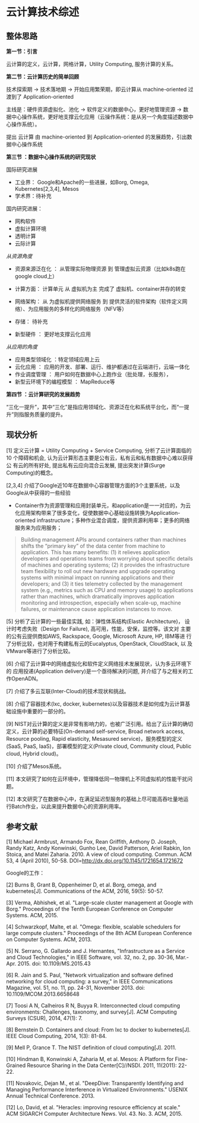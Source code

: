 云计算技术综述
=============

## 整体思路

**第一节：引言**

云计算的定义，云计算，网格计算，Utility Computing, 服务计算的关系。



**第二节：云计算历史的简单回顾**

技术探索期 -> 技术落地期 -> 开始应用繁荣期，即云计算从 machine-oriented 过渡到了 Application-oriented

主线是：硬件资源虚拟化、池化 -> 软件定义的数据中心，更好地管理资源 -> 数据中心操作系统，更好地支撑云化应用（云操作系统：是从另一个角度描述数据中心操作系统）。

提出 云计算 由 machine-oriented 到 Application-oriented 的发展趋势，引出数据中心操作系统


**第三节 ：数据中心操作系统的研究现状**

国际研究进展

- 工业界： Google和Apache的一些进展，如Borg, Omega, Kubernetes[2,3,4], Mesos
- 学术界：待补充

国内研究进展：

- 网构软件
- 虚拟计算环境
- 透明计算
- 云际计算


*从资源角度*

- 资源来源泛在化 ： 从管理实际物理资源 到 管理虚拟云资源（比如k8s跑在google cloud上）
- 计算方面： 计算单元 从 虚拟机为主 完成了 虚拟机、container并存的转变
- 网络架构： 从 为虚拟机提供网络服务 到 提供灵活的软件架构（软件定义网络）、为应用服务的多样化的网络服务（NFV等）
- 存储： 待补充

- 新型硬件 ： 更好地支撑云化应用

*从应用的角度*

- 应用类型领域化 ：特定领域应用上云
- 云化应用 ： 应用的开发、部署、运行、维护都通过在云端进行，云端一体化
- 作业调度管理 ： 用户如何在数据中心上跑作业（批处理，长服务），
- 新型云环境下的编程模型 ： MapReduce等

**第四节 ：云计算研究的发展趋势**

“三化一提升”，其中“三化”是指应用领域化、资源泛在化和系统平台化，而“一提升”则指服务质量的提升。

## 现状分析

[1] 定义云计算 = Utility Computing + Service Computing, 分析了云计算面临的10
个障碍和机会, 认为云计算形态主要是公有云，私有云和私有数据中心难以获得公
有云的所有好处, 提出私有云应向混合云发展, 提出突发计算(Surge Computing)的概念。

[2,3,4] 介绍了Google近10年在数据中心容器管理方面的3个主要系统，以及Google从中获得的一些经验

- Container作为资源管理和应用封装单元，和application是一一对应的，为云化应用架构带来了很多变化，促使数据中心基础设施转换为Application-oriented infrastructure；多种作业混合调度，提供资源利用率；更多的网络服务来为应用服务；

> Building management APIs around containers rather than machines shifts the “primary key” of the data center from machine to application. This has many benefits: (1) it relieves application developers and operations teams from worrying about specific details of machines and operating systems; (2) it provides the infrastructure team flexibility to roll out new hardware and upgrade operating systems with minimal impact on running applications and their developers; and (3) it ties telemetry collected by the management system (e.g., metrics such as CPU and memory usage) to applications rather than machines, which dramatically improves application monitoring and introspection, especially when scale-up, machine failures, or maintenance cause application instances to move.


[5] 分析了云计算的一些最佳实践,  如：弹性体系结构(Elastic Architecture)，
设计时考虑失败（Design for Failure), 高可用，性能，安保，监控等。该文对
主要的公有云提供商如AWS, Rackspace, Google, Microsoft Azure, HP, IBM等进
行了分析比较，也对用于构建私有云的Eucalyptus, OpenStack, CloudStack, 以
及VMware等进行了分析比较。

[6] 介绍了云计算中的网络虚拟化和软件定义网络技术发展现状，认为多云环境下的
应用投递(Application delivery)是一个亟待解决的问题, 并介绍了与之相关的工
作OpenADN。

[7] 介绍了多云互联(Inter-Cloud)的技术现状和挑战。

[8] 介绍了容器技术(lxc, docker, kubernetes)以及容器技术是如何成为云计算基础设施中重要的一部分的。

[9] NIST对云计算的定义是非常有影响力的，也被广泛引用。给出了云计算的确切定义，云计算的必要特征(On-demand self-service, Broad network access, Resource pooling, Rapid elasticity, Mesasured service)，服务模型的定义(SaaS, PaaS, IaaS)，部署模型的定义(Private cloud, Community cloud, Public cloud, Hybrid cloud)。

[10] 介绍了Mesos系统。

[11] 本文研究了如何在云环境中，管理降低同一物理机上不同虚拟机的性能干扰问题。

[12] 本文研究了在数据中心中，在满足延迟型服务的基础上尽可能高吞吐量地运行Batch作业，以此来提升数据中心的资源利用率。
## 参考文献

[1] Michael Armbrust, Armando Fox, Rean Griffith, Anthony D. Joseph, Randy Katz, Andy Konwinski, Gunho Lee, David Patterson, Ariel Rabkin, Ion Stoica, and Matei Zaharia. 2010. A view of cloud computing. Commun. ACM 53, 4 (April 2010), 50-58. DOI=http://dx.doi.org/10.1145/1721654.1721672

Google的工作：

[2] Burns B, Grant B, Oppenheimer D, et al. Borg, omega, and kubernetes[J]. Communications of the ACM, 2016, 59(5): 50-57.

[3] Verma, Abhishek, et al. "Large-scale cluster management at Google with Borg." Proceedings of the Tenth European Conference on Computer Systems. ACM, 2015.

[4] Schwarzkopf, Malte, et al. "Omega: flexible, scalable schedulers for large compute clusters." Proceedings of the 8th ACM European Conference on Computer Systems. ACM, 2013.

[5] N. Serrano, G. Gallardo and J. Hernantes, "Infrastructure as a Service and Cloud Technologies," in IEEE Software, vol. 32, no. 2, pp. 30-36, Mar.-Apr. 2015.
doi: 10.1109/MS.2015.43

[6] R. Jain and S. Paul, "Network virtualization and software defined networking for cloud computing: a survey," in IEEE Communications Magazine, vol. 51, no. 11, pp. 24-31, November 2013.  doi: 10.1109/MCOM.2013.6658648

[7] Toosi A N, Calheiros R N, Buyya R. Interconnected cloud computing environments: Challenges, taxonomy, and survey[J]. ACM Computing Surveys (CSUR), 2014, 47(1): 7.

[8] Bernstein D. Containers and cloud: From lxc to docker to kubernetes[J]. IEEE Cloud Computing, 2014, 1(3): 81-84.

[9] Mell P, Grance T. The NIST definition of cloud computing[J]. 2011.

[10] Hindman B, Konwinski A, Zaharia M, et al. Mesos: A Platform for Fine-Grained Resource Sharing in the Data Center[C]//NSDI. 2011, 11(2011): 22-22.

[11] Novakovic, Dejan M., et al. "DeepDive: Transparently Identifying and Managing Performance Interference in Virtualized Environments." USENIX Annual Technical Conference. 2013.

[12] Lo, David, et al. "Heracles: improving resource efficiency at scale." ACM SIGARCH Computer Architecture News. Vol. 43. No. 3. ACM, 2015.
